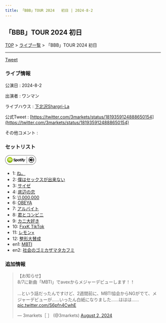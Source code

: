 ```yaml
---
title: 「BBB」TOUR 2024	初日 | 2024-8-2
---
```

## 「BBB」TOUR 2024	初日

[TOP](/setlist/) > [ライブ一覧](lives.html) > 「BBB」TOUR 2024	初日

___

<a href="https://twitter.com/share?ref_src=twsrc%5Etfw" data-text="3markets[ ]セットリスト > 「BBB」TOUR 2024	初日" class="twitter-share-button" data-via="3markets" data-hashtags="3markets" data-related="3markets" data-show-count="false">Tweet</a>

### ライブ情報

公演日
:    2024-8-2

出演者
:    ワンマン

ライブハウス
:    [下北沢Shargri-La](livehouse012.html)

公式Tweet
:    [https://twitter.com/3markets/status/1819359124888650154](https://twitter.com/3markets/status/1819359124888650154)

その他コメント
:    

### セットリスト


[![play with spotify](images/spotify-icon.png)](https://open.spotify.com/playlist/4ySMedTXemxPu6ni4el9Vj)



*  1: [ね。](song076.html)
*  2: [僕はセックスが出来ない](song006.html)
*  3: [サイゼ](song004.html)
*  4: [底辺の恋](song008.html)
*  5: [\1,000,000](song022.html)
*  6: [OBEYA](song021.html)
*  7: [アルバイト](song042.html)
*  8: [君とコンビニ](song024.html)
*  9: [カニ大好き](song079.html)
*  10: [FxxK TikTok](song082.html)
*  11: [レモン×](song003.html)
*  12: [整形大賛成](song005.html)
*  en1: [MBTI](song096.html)
*  en2: [社会のゴミカザマタカフミ](song002.html)


### 追加情報



<blockquote class="twitter-tweet"><p lang="ja" dir="ltr">【お知らせ】<br>8/7に新曲「MBTI」でavexからメジャーデビューします！！<br><br>…という話だったんですけど、2週間前に、MBTI協会からNGがでて、メジャーデビューが……いったん白紙になりました……ははは…… <a href="https://t.co/S6pfn4CwhE">pic.twitter.com/S6pfn4CwhE</a></p>&mdash; 3markets［ ］ (@3markets) <a href="https://twitter.com/3markets/status/1819359124888650154?ref_src=twsrc%5Etfw">August 2, 2024</a></blockquote>
<script async src="https://platform.twitter.com/widgets.js" charset="utf-8"></script>




<script async src="https://platform.twitter.com/widgets.js" charset="utf-8"></script>